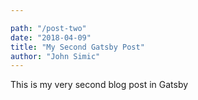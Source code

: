 ```yaml
---

path: "/post-two"
date: "2018-04-09"
title: "My Second Gatsby Post"
author: "John Simic"
---
```


This is my very second blog post in Gatsby
